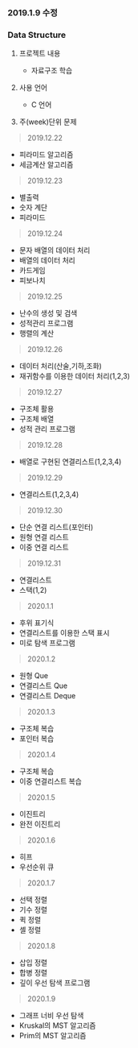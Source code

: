 ### 2019.1.9 수정

### Data Structure

1. 프로젝트 내용
    
    - 자료구조 학습 

2. 사용 언어

    - C 언어

3. 주(week)단위 문제

> 2019.12.22
- 피라미드 알고리즘
- 세금계산 알고리즘

> 2019.12.23
- 별출력
- 숫자 계단
- 피라미드

> 2019.12.24
- 문자 배열의 데이터 처리
- 배열의 데이터 처리
- 카드게임
- 피보나치

> 2019.12.25
- 난수의 생성 및 검색
- 성적관리 프로그램
- 행렬의 계산

> 2019.12.26
- 데이터 처리(산술,기하,조화)
- 재귀함수를 이용한 데이터 처리(1,2,3)

> 2019.12.27
- 구조체 활용
- 구조체 배열
- 성적 관리 프로그램

> 2019.12.28
- 배열로 구현된 연결리스트(1,2,3,4)

> 2019.12.29
- 연결리스트(1,2,3,4)

> 2019.12.30
- 단순 연결 리스트(포인터)
- 원형 연결 리스트
- 이중 연결 리스트

> 2019.12.31
- 연결리스트
- 스택(1,2)

> 2020.1.1
- 후위 표기식
- 연결리스트를 이용한 스택 표시
- 미로 탐색 프로그램

> 2020.1.2
- 원형 Que
- 연결리스트 Que
- 연결리스트 Deque

> 2020.1.3
- 구조체 복습
- 포인터 복습

> 2020.1.4
- 구조체 복습
- 이중 연결리스트 복습

> 2020.1.5
- 이진트리
- 완전 이진트리

> 2020.1.6
- 히프
- 우선순위 큐

> 2020.1.7
- 선택 정렬
- 기수 정렬
- 퀵 정렬
- 셸 정렬

> 2020.1.8
- 삽입 정렬
- 합병 정렬
- 깊이 우선 탐색 프로그램

> 2020.1.9
- 그래프 너비 우선 탐색
- Kruskal의 MST 알고리즘
- Prim의 MST 알고리즘